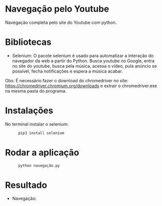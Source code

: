 # Navegação pelo Youtube

Navegação completa pelo site do Youtube com python.

# Bibliotecas

- Selenium: O pacote selenium é usado para automatizar a interação do navegador da web a partir do Python. Busca youtube no Google, entra no site do youtube, busca pela música, acessa o vídeo, pula anúncio se possível, fecha notificações e espera a música acabar.

Obs: É necessário fazer o download do chromedriver no site: https://chromedriver.chromium.org/downloads e extrair o chromedriver.exe na mesma pasta do programa.

# Instalações

No terminal instalar o selenium:

```bash
      pip3 install selenium
```

# Rodar a aplicação

```bash
      python navegação.py
```

# Resultado

- Navegação:

<span>
      <img src="">
</span>
